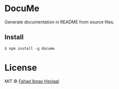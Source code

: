 # DocuMe

Generate documentation in README from source files.

## Install

```
$ npm install -g docume
```

<!--docume:bin/docume-->
<!--/docume:bin/docume-->

# License

MIT © [Fahad Ibnay Heylaal](http://fahad19.com)
